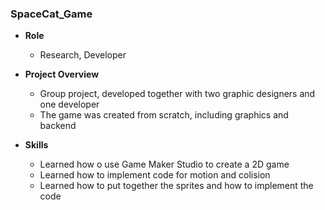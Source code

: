 ### SpaceCat_Game

- **Role**
  * Research, Developer
  
- **Project Overview**
  * Group project, developed together with two graphic designers and one developer
  * The game was created from scratch, including graphics and backend
  
- **Skills**
  * Learned how o use Game Maker Studio to create a 2D game
  * Learned how to implement code for motion and colision
  * Learned how to put together the sprites and how to implement the code
